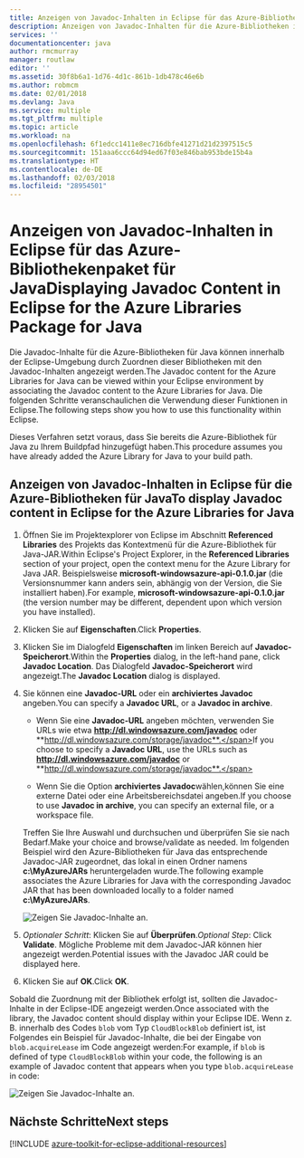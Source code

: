 ```yaml
---
title: Anzeigen von Javadoc-Inhalten in Eclipse für das Azure-Bibliothekenpaket für Java
description: Anzeigen von Javadoc-Inhalten für die Azure-Bibliotheken in Eclipse.
services: ''
documentationcenter: java
author: rmcmurray
manager: routlaw
editor: ''
ms.assetid: 30f8b6a1-1d76-4d1c-861b-1db478c46e6b
ms.author: robmcm
ms.date: 02/01/2018
ms.devlang: Java
ms.service: multiple
ms.tgt_pltfrm: multiple
ms.topic: article
ms.workload: na
ms.openlocfilehash: 6f1edcc1411e8ec716dbfe41271d21d2397515c5
ms.sourcegitcommit: 151aaa6ccc64d94ed67f03e846bab953bde15b4a
ms.translationtype: HT
ms.contentlocale: de-DE
ms.lasthandoff: 02/03/2018
ms.locfileid: "28954501"
---
```

# <a name="displaying-javadoc-content-in-eclipse-for-the-azure-libraries-package-for-java"></a><span data-ttu-id="a2ade-103">Anzeigen von Javadoc-Inhalten in Eclipse für das Azure-Bibliothekenpaket für Java</span><span class="sxs-lookup"><span data-stu-id="a2ade-103">Displaying Javadoc Content in Eclipse for the Azure Libraries Package for Java</span></span>

<span data-ttu-id="a2ade-104">Die Javadoc-Inhalte für die Azure-Bibliotheken für Java können innerhalb der Eclipse-Umgebung durch Zuordnen dieser Bibliotheken mit den Javadoc-Inhalten angezeigt werden.</span><span class="sxs-lookup"><span data-stu-id="a2ade-104">The Javadoc content for the Azure Libraries for Java can be viewed within your Eclipse environment by associating the Javadoc content to the Azure Libraries for Java.</span></span> <span data-ttu-id="a2ade-105">Die folgenden Schritte veranschaulichen die Verwendung dieser Funktionen in Eclipse.</span><span class="sxs-lookup"><span data-stu-id="a2ade-105">The following steps show you how to use this functionality within Eclipse.</span></span>

<span data-ttu-id="a2ade-106">Dieses Verfahren setzt voraus, dass Sie bereits die Azure-Bibliothek für Java zu Ihrem Buildpfad hinzugefügt haben.</span><span class="sxs-lookup"><span data-stu-id="a2ade-106">This procedure assumes you have already added the Azure Library for Java to your build path.</span></span>

## <a name="to-display-javadoc-content-in-eclipse-for-the-azure-libraries-for-java"></a><span data-ttu-id="a2ade-107">Anzeigen von Javadoc-Inhalten in Eclipse für die Azure-Bibliotheken für Java</span><span class="sxs-lookup"><span data-stu-id="a2ade-107">To display Javadoc content in Eclipse for the Azure Libraries for Java</span></span>

1. <span data-ttu-id="a2ade-108">Öffnen Sie im Projektexplorer von Eclipse im Abschnitt **Referenced Libraries** des Projekts das Kontextmenü für die Azure-Bibliothek für Java-JAR.</span><span class="sxs-lookup"><span data-stu-id="a2ade-108">Within Eclipse's Project Explorer, in the **Referenced Libraries** section of your project, open the context menu for the Azure Library for Java JAR.</span></span> <span data-ttu-id="a2ade-109">Beispielsweise **microsoft-windowsazure-api-0.1.0.jar** (die Versionsnummer kann anders sein, abhängig von der Version, die Sie installiert haben).</span><span class="sxs-lookup"><span data-stu-id="a2ade-109">For example, **microsoft-windowsazure-api-0.1.0.jar** (the version number may be different, dependent upon which version you have installed).</span></span>

1. <span data-ttu-id="a2ade-110">Klicken Sie auf **Eigenschaften**.</span><span class="sxs-lookup"><span data-stu-id="a2ade-110">Click **Properties**.</span></span>

1. <span data-ttu-id="a2ade-111">Klicken Sie im Dialogfeld **Eigenschaften** im linken Bereich auf **Javadoc-Speicherort**.</span><span class="sxs-lookup"><span data-stu-id="a2ade-111">Within the **Properties** dialog, in the left-hand pane, click **Javadoc Location**.</span></span> <span data-ttu-id="a2ade-112">Das Dialogfeld **Javadoc-Speicherort** wird angezeigt.</span><span class="sxs-lookup"><span data-stu-id="a2ade-112">The **Javadoc Location** dialog is displayed.</span></span>

1. <span data-ttu-id="a2ade-113">Sie können eine **Javadoc-URL** oder ein **archiviertes Javadoc** angeben.</span><span class="sxs-lookup"><span data-stu-id="a2ade-113">You can specify a **Javadoc URL**, or a **Javadoc in archive**.</span></span>

   * <span data-ttu-id="a2ade-114">Wenn Sie eine **Javadoc-URL** angeben möchten, verwenden Sie URLs wie etwa **http://dl.windowsazure.com/javadoc** oder **http://dl.windowsazure.com/storage/javadoc**.</span><span class="sxs-lookup"><span data-stu-id="a2ade-114">If you choose to specify a **Javadoc URL**, use the URLs such as **http://dl.windowsazure.com/javadoc** or **http://dl.windowsazure.com/storage/javadoc**.</span></span>

   * <span data-ttu-id="a2ade-115">Wenn Sie die Option **archiviertes Javadoc**wählen,können Sie eine externe Datei oder eine Arbeitsbereichsdatei angeben.</span><span class="sxs-lookup"><span data-stu-id="a2ade-115">If you choose to use **Javadoc in archive**, you can specify an external file, or a workspace file.</span></span>

   <span data-ttu-id="a2ade-116">Treffen Sie Ihre Auswahl und durchsuchen und überprüfen Sie sie nach Bedarf.</span><span class="sxs-lookup"><span data-stu-id="a2ade-116">Make your choice and browse/validate as needed.</span></span> <span data-ttu-id="a2ade-117">Im folgenden Beispiel wird den Azure-Bibliotheken für Java das entsprechende Javadoc-JAR zugeordnet, das lokal in einen Ordner namens **c:\MyAzureJARs** heruntergeladen wurde.</span><span class="sxs-lookup"><span data-stu-id="a2ade-117">The following example associates the Azure Libraries for Java with the corresponding Javadoc JAR that has been downloaded locally to a folder named **c:\MyAzureJARs**.</span></span>

   ![Zeigen Sie Javadoc-Inhalte an.][ic553487]

1. <span data-ttu-id="a2ade-119">*Optionaler Schritt*: Klicken Sie auf **Überprüfen**.</span><span class="sxs-lookup"><span data-stu-id="a2ade-119">*Optional Step*: Click **Validate**.</span></span> <span data-ttu-id="a2ade-120">Mögliche Probleme mit dem Javadoc-JAR können hier angezeigt werden.</span><span class="sxs-lookup"><span data-stu-id="a2ade-120">Potential issues with the Javadoc JAR could be displayed here.</span></span>

1. <span data-ttu-id="a2ade-121">Klicken Sie auf **OK**.</span><span class="sxs-lookup"><span data-stu-id="a2ade-121">Click **OK**.</span></span>

<span data-ttu-id="a2ade-122">Sobald die Zuordnung mit der Bibliothek erfolgt ist, sollten die Javadoc-Inhalte in der Eclipse-IDE angezeigt werden.</span><span class="sxs-lookup"><span data-stu-id="a2ade-122">Once associated with the library, the Javadoc content should display within your Eclipse IDE.</span></span> <span data-ttu-id="a2ade-123">Wenn z. B. innerhalb des Codes `blob` vom Typ `CloudBlockBlob` definiert ist, ist Folgendes ein Beispiel für Javadoc-Inhalte, die bei der Eingabe von `blob.acquireLease` im Code angezeigt werden:</span><span class="sxs-lookup"><span data-stu-id="a2ade-123">For example, if `blob` is defined of type `CloudBlockBlob` within your code, the following is an example of Javadoc content that appears when you type `blob.acquireLease` in code:</span></span>

![Zeigen Sie Javadoc-Inhalte an.][ic553488]

## <a name="next-steps"></a><span data-ttu-id="a2ade-125">Nächste Schritte</span><span class="sxs-lookup"><span data-stu-id="a2ade-125">Next steps</span></span>

[!INCLUDE [azure-toolkit-for-eclipse-additional-resources](../includes/azure-toolkit-for-eclipse-additional-resources.md)]

<!-- URL List -->

<!-- Legacy MSDN URL = https://msdn.microsoft.com/library/azure/hh698319.aspx -->

<!-- IMG List -->

[ic553487]: media/azure-toolkit-for-eclipse-displaying-javadoc-content-for-azure-libraries/ic553487.png
[ic553488]: media/azure-toolkit-for-eclipse-displaying-javadoc-content-for-azure-libraries/ic553488.png
